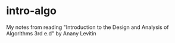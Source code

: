 # intro-algo
My notes from reading "Introduction to the Design and Analysis of Algorithms 3rd e.d" by Anany Levitin
